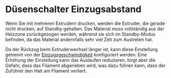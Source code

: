 Düsenschalter Einzugsabstand
====
Wenn Sie mit mehreren Extrudern drucken, werden die Extruder, die gerade nicht drucken, auf Standby gehalten. Das Material muss vollständig aus der Heizzone zurückgezogen werden, während sie sich im Standby-Modus befinden, da das Material andernfalls sehr viel Zeit zum Austreten hat.

Da der Rückzug beim Extruderwechsel länger ist, kann diese Einstellung getrennt von der [Einzugsgeschwindigkeit](../travel/retraction_retract_speed.md) konfiguriert werden. Eine Erhöhung der Einstellung kann das Auslaufen reduzieren, birgt aber die Gefahr, dass das Filament abgerieben wird, was dazu führen kann, dass der Zuführer den Halt am Filament verliert.
